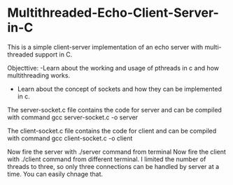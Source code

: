 # Multithreaded-Echo-Client-Server-in-C

This is a simple client-server implementation of an echo server with multi-threaded support in C.

Objecttive:
  -Learn about the working and usage of pthreads in c and how multithreading works.
  - Learn about the concept of sockets and how they can be implemented in c.

The server-socket.c file contains the code for server and can be compiled with command gcc server-socket.c -o server

The client-socket.c file contains the code for client and can be compiled with command gcc client-socket.c -o client

Now fire the server with ./server command from terminal
Now fire the client with ./client command from different terminal.
I limited the number of threads to three, so only three connections can be handled by server at a time. You can easily chnage that.
